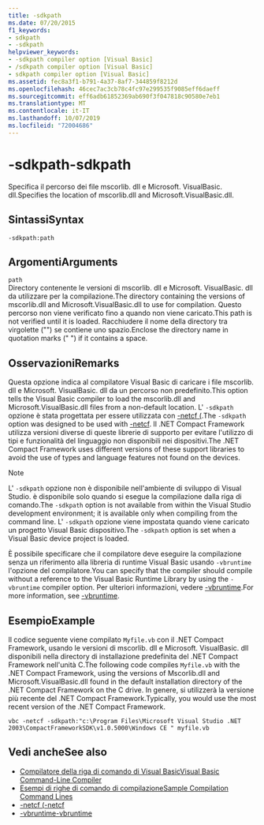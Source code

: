 ```yaml
---
title: -sdkpath
ms.date: 07/20/2015
f1_keywords:
- sdkpath
- -sdkpath
helpviewer_keywords:
- -sdkpath compiler option [Visual Basic]
- /sdkpath compiler option [Visual Basic]
- sdkpath compiler option [Visual Basic]
ms.assetid: fec8a3f1-b791-4a37-8af7-344859f8212d
ms.openlocfilehash: 46cec7ac3cb78c4fc97e299535f9085eff6daeff
ms.sourcegitcommit: eff6adb61852369ab690f3f047818c90580e7eb1
ms.translationtype: MT
ms.contentlocale: it-IT
ms.lasthandoff: 10/07/2019
ms.locfileid: "72004686"
---
```

# <a name="-sdkpath"></a><span data-ttu-id="be78f-102">-sdkpath</span><span class="sxs-lookup"><span data-stu-id="be78f-102">-sdkpath</span></span>
<span data-ttu-id="be78f-103">Specifica il percorso dei file mscorlib. dll e Microsoft. VisualBasic. dll.</span><span class="sxs-lookup"><span data-stu-id="be78f-103">Specifies the location of mscorlib.dll and Microsoft.VisualBasic.dll.</span></span>  
  
## <a name="syntax"></a><span data-ttu-id="be78f-104">Sintassi</span><span class="sxs-lookup"><span data-stu-id="be78f-104">Syntax</span></span>  
  
```console  
-sdkpath:path  
```  
  
## <a name="arguments"></a><span data-ttu-id="be78f-105">Argomenti</span><span class="sxs-lookup"><span data-stu-id="be78f-105">Arguments</span></span>  
 `path`  
 <span data-ttu-id="be78f-106">Directory contenente le versioni di mscorlib. dll e Microsoft. VisualBasic. dll da utilizzare per la compilazione.</span><span class="sxs-lookup"><span data-stu-id="be78f-106">The directory containing the versions of mscorlib.dll and Microsoft.VisualBasic.dll to use for compilation.</span></span> <span data-ttu-id="be78f-107">Questo percorso non viene verificato fino a quando non viene caricato.</span><span class="sxs-lookup"><span data-stu-id="be78f-107">This path is not verified until it is loaded.</span></span> <span data-ttu-id="be78f-108">Racchiudere il nome della directory tra virgolette ("") se contiene uno spazio.</span><span class="sxs-lookup"><span data-stu-id="be78f-108">Enclose the directory name in quotation marks (" ") if it contains a space.</span></span>  
  
## <a name="remarks"></a><span data-ttu-id="be78f-109">Osservazioni</span><span class="sxs-lookup"><span data-stu-id="be78f-109">Remarks</span></span>  
 <span data-ttu-id="be78f-110">Questa opzione indica al compilatore Visual Basic di caricare i file mscorlib. dll e Microsoft. VisualBasic. dll da un percorso non predefinito.</span><span class="sxs-lookup"><span data-stu-id="be78f-110">This option tells the Visual Basic compiler to load the mscorlib.dll and Microsoft.VisualBasic.dll files from a non-default location.</span></span> <span data-ttu-id="be78f-111">L' `-sdkpath` opzione è stata progettata per essere utilizzata con [-netcf (](../../../visual-basic/reference/command-line-compiler/netcf.md).</span><span class="sxs-lookup"><span data-stu-id="be78f-111">The `-sdkpath` option was designed to be used with [-netcf](../../../visual-basic/reference/command-line-compiler/netcf.md).</span></span> <span data-ttu-id="be78f-112">Il .NET Compact Framework utilizza versioni diverse di queste librerie di supporto per evitare l'utilizzo di tipi e funzionalità del linguaggio non disponibili nei dispositivi.</span><span class="sxs-lookup"><span data-stu-id="be78f-112">The .NET Compact Framework uses different versions of these support libraries to avoid the use of types and language features not found on the devices.</span></span>  
  
> [!NOTE]
> <span data-ttu-id="be78f-113">L' `-sdkpath` opzione non è disponibile nell'ambiente di sviluppo di Visual Studio. è disponibile solo quando si esegue la compilazione dalla riga di comando.</span><span class="sxs-lookup"><span data-stu-id="be78f-113">The `-sdkpath` option is not available from within the Visual Studio development environment; it is available only when compiling from the command line.</span></span> <span data-ttu-id="be78f-114">L' `-sdkpath` opzione viene impostata quando viene caricato un progetto Visual Basic dispositivo.</span><span class="sxs-lookup"><span data-stu-id="be78f-114">The `-sdkpath` option is set when a Visual Basic device project is loaded.</span></span>  
  
 <span data-ttu-id="be78f-115">È possibile specificare che il compilatore deve eseguire la compilazione senza un riferimento alla libreria di runtime Visual Basic usando `-vbruntime` l'opzione del compilatore.</span><span class="sxs-lookup"><span data-stu-id="be78f-115">You can specify that the compiler should compile without a reference to the Visual Basic Runtime Library by using the `-vbruntime` compiler option.</span></span> <span data-ttu-id="be78f-116">Per ulteriori informazioni, vedere [-vbruntime](../../../visual-basic/reference/command-line-compiler/vbruntime.md).</span><span class="sxs-lookup"><span data-stu-id="be78f-116">For more information, see [-vbruntime](../../../visual-basic/reference/command-line-compiler/vbruntime.md).</span></span>  
  
## <a name="example"></a><span data-ttu-id="be78f-117">Esempio</span><span class="sxs-lookup"><span data-stu-id="be78f-117">Example</span></span>  
 <span data-ttu-id="be78f-118">Il codice seguente viene compilato `Myfile.vb` con il .NET Compact Framework, usando le versioni di mscorlib. dll e Microsoft. VisualBasic. dll disponibili nella directory di installazione predefinita del .NET Compact Framework nell'unità C.</span><span class="sxs-lookup"><span data-stu-id="be78f-118">The following code compiles `Myfile.vb` with the .NET Compact Framework, using the versions of Mscorlib.dll and Microsoft.VisualBasic.dll found in the default installation directory of the .NET Compact Framework on the C drive.</span></span> <span data-ttu-id="be78f-119">In genere, si utilizzerà la versione più recente del .NET Compact Framework.</span><span class="sxs-lookup"><span data-stu-id="be78f-119">Typically, you would use the most recent version of the .NET Compact Framework.</span></span>  
  
```console
vbc -netcf -sdkpath:"c:\Program Files\Microsoft Visual Studio .NET 2003\CompactFrameworkSDK\v1.0.5000\Windows CE " myfile.vb  
```  
  
## <a name="see-also"></a><span data-ttu-id="be78f-120">Vedi anche</span><span class="sxs-lookup"><span data-stu-id="be78f-120">See also</span></span>

- [<span data-ttu-id="be78f-121">Compilatore della riga di comando di Visual Basic</span><span class="sxs-lookup"><span data-stu-id="be78f-121">Visual Basic Command-Line Compiler</span></span>](../../../visual-basic/reference/command-line-compiler/index.md)
- [<span data-ttu-id="be78f-122">Esempi di righe di comando di compilazione</span><span class="sxs-lookup"><span data-stu-id="be78f-122">Sample Compilation Command Lines</span></span>](../../../visual-basic/reference/command-line-compiler/sample-compilation-command-lines.md)
- [<span data-ttu-id="be78f-123">-netcf (</span><span class="sxs-lookup"><span data-stu-id="be78f-123">-netcf</span></span>](../../../visual-basic/reference/command-line-compiler/netcf.md)
- [<span data-ttu-id="be78f-124">-vbruntime</span><span class="sxs-lookup"><span data-stu-id="be78f-124">-vbruntime</span></span>](../../../visual-basic/reference/command-line-compiler/vbruntime.md)
